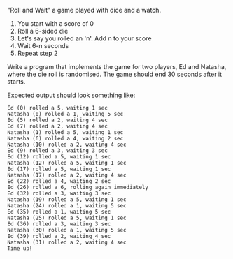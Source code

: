 "Roll and Wait" a game played with dice and a watch.

1. You start with a score of 0
2. Roll a 6-sided die
3. Let's say you rolled an 'n'. Add n to your score
4. Wait 6-n seconds
5. Repeat step 2

Write a program that implements the game for two players, Ed and Natasha, where the die roll is randomised.
The game should end 30 seconds after it starts.

Expected output should look something like:

```
Ed (0) rolled a 5, waiting 1 sec
Natasha (0) rolled a 1, waiting 5 sec
Ed (5) rolled a 2, waiting 4 sec
Ed (7) rolled a 2, waiting 4 sec
Natasha (1) rolled a 5, waiting 1 sec
Natasha (6) rolled a 4, waiting 2 sec
Natasha (10) rolled a 2, waiting 4 sec
Ed (9) rolled a 3, waiting 3 sec
Ed (12) rolled a 5, waiting 1 sec
Natasha (12) rolled a 5, waiting 1 sec
Ed (17) rolled a 5, waiting 1 sec
Natasha (17) rolled a 2, waiting 4 sec
Ed (22) rolled a 4, waiting 2 sec
Ed (26) rolled a 6, rolling again immediately
Ed (32) rolled a 3, waiting 3 sec
Natasha (19) rolled a 5, waiting 1 sec
Natasha (24) rolled a 1, waiting 5 sec
Ed (35) rolled a 1, waiting 5 sec
Natasha (25) rolled a 5, waiting 1 sec
Ed (36) rolled a 3, waiting 3 sec
Natasha (30) rolled a 1, waiting 5 sec
Ed (39) rolled a 2, waiting 4 sec
Natasha (31) rolled a 2, waiting 4 sec
Time up!
```
